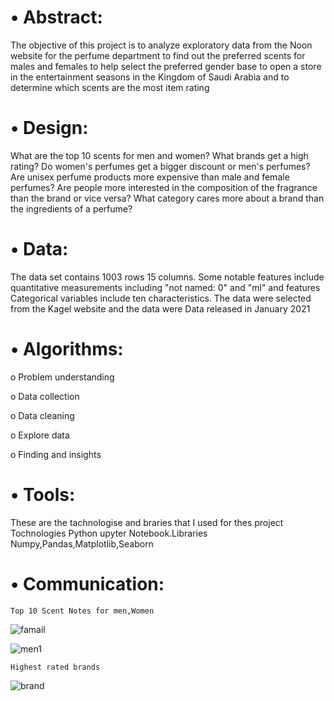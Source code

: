 # • Abstract:

The objective of this project is to analyze exploratory data from the Noon website for the perfume department to find out the preferred scents for males and females to help select the preferred gender base to open a store in the entertainment seasons in the Kingdom of Saudi Arabia and to determine which scents are the most item rating

# • Design:

What are the top 10 scents for men and women?
What brands get a high rating?
Do women's perfumes get a bigger discount or men's perfumes?
Are unisex perfume products more expensive than male and female perfumes?
Are people more interested in the composition of the fragrance than the brand or vice versa?
What category cares more about a brand than the ingredients of a perfume?

# • Data:
The data set contains 1003 rows 15 columns. Some notable features include quantitative measurements including "not named: 0" and "ml" and features Categorical variables include ten characteristics. The data were selected from the Kagel website and the data were Data released in January 2021

# • Algorithms:
o	Problem understanding

o	Data collection

o	Data cleaning 

o	Explore data

o	Finding and insights

# • Tools:
These are the tachnologise and braries that I used for thes project Tochnologies Python upyter Notebook.Libraries
	Numpy,Pandas,Matplotlib,Seaborn 
  
#  • Communication:
	Top 10 Scent Notes for men,Women

![famail](https://user-images.githubusercontent.com/70607618/142739698-f4d5d8db-cf65-48a9-ab5f-e73000c9216c.PNG)

![men1](https://user-images.githubusercontent.com/70607618/142739706-78375021-d10e-4c40-8409-34af641eacb4.PNG)

	Highest rated brands
  ![brand](https://user-images.githubusercontent.com/70607618/142739783-59f1a4e1-6964-49c4-bca9-72b28ca4c3d2.png)




